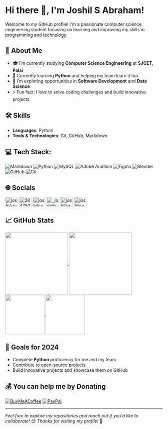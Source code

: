 # Hi there 👋, I'm Joshil S Abraham!

Welcome to my GitHub profile! I'm a passionate computer science engineering student focusing on learning and improving my skills in programming and technology.

## 🚀 About Me
- 🎓 I’m currently studying **Computer Science Engineering** at **SJCET, Palai**
- 🌱 Currently learning **Python** and helping my team learn it too
- 🤔 I’m exploring opportunities in **Software Development** and **Data Science**
- ⚡ Fun fact: I love to solve coding challenges and build innovative projects

## 🛠️ Skills
- **Languages**: Python
- **Tools & Technologies**: Git, GitHub, Markdown

## 💻 Tech Stack:
![Markdown](https://img.shields.io/badge/markdown-%23000000.svg?style=for-the-badge&logo=markdown&logoColor=white) ![Python](https://img.shields.io/badge/python-3670A0?style=for-the-badge&logo=python&logoColor=ffdd54) ![MySQL](https://img.shields.io/badge/mysql-4479A1.svg?style=for-the-badge&logo=mysql&logoColor=white) ![Adobe Audition](https://img.shields.io/badge/Adobe%20Audition-9999FF.svg?style=for-the-badge&logo=Adobe%20Audition&logoColor=white) ![Figma](https://img.shields.io/badge/figma-%23F24E1E.svg?style=for-the-badge&logo=figma&logoColor=white) ![Blender](https://img.shields.io/badge/blender-%23F5792A.svg?style=for-the-badge&logo=blender&logoColor=white) ![GitHub](https://img.shields.io/badge/github-%23121011.svg?style=for-the-badge&logo=github&logoColor=white) ![Git](https://img.shields.io/badge/git-%23F05033.svg?style=for-the-badge&logo=git&logoColor=white)

## 🌐 Socials
<p align="left">
<a href="https://linkedin.com/in/joshil-s-abraham" target="blank"><img align="center" src="https://raw.githubusercontent.com/rahuldkjain/github-profile-readme-generator/master/src/images/icons/Social/linked-in-alt.svg" alt="joshil-s-abraham" height="30" width="40" /></a>
<a href="https://stackoverflow.com/users/28479206/jxh" target="blank"><img align="center" src="https://raw.githubusercontent.com/rahuldkjain/github-profile-readme-generator/master/src/images/icons/Social/stack-overflow.svg" alt="28479206/jxh" height="30" width="40" /></a>
<a href="https://kaggle.com/joshilsabraham" target="blank"><img align="center" src="https://raw.githubusercontent.com/rahuldkjain/github-profile-readme-generator/master/src/images/icons/Social/kaggle.svg" alt="joshilsabraham" height="30" width="40" /></a>
<a href="https://instagram.com/_joshilsabraham" target="blank"><img align="center" src="https://raw.githubusercontent.com/rahuldkjain/github-profile-readme-generator/master/src/images/icons/Social/instagram.svg" alt="_joshilsabraham" height="30" width="40" /></a>
<a href="https://www.hackerrank.com/joshilsabraham06" target="blank"><img align="center" src="https://raw.githubusercontent.com/rahuldkjain/github-profile-readme-generator/master/src/images/icons/Social/hackerrank.svg" alt="joshilsabraham06" height="30" width="40" /></a>
<a href="https://www.leetcode.com/joshilsabraham" target="blank"><img align="center" src="https://raw.githubusercontent.com/rahuldkjain/github-profile-readme-generator/master/src/images/icons/Social/leet-code.svg" alt="joshilsabraham" height="30" width="40" /></a>
</p>

## 📈 GitHub Stats
<a href="https://github.com/mighty070jail/github-readme-stats">
  <img height=200 align="center" src="https://github-readme-stats.vercel.app/api?username=mighty070jail" />
</a>
<a href="https://github.com/mighty070jail/convoychat">
  <img height=200 align="center" src="https://github-readme-stats.vercel.app/api/top-langs?username=mighty070jail&layout=compact&langs_count=8&card_width=320" />
</a>

<a href="https://github.com/mighty070jail/30-Days-Of-Python">
  <img height=125 align="center" src="https://github-readme-stats.vercel.app/api/pin/?username=mighty070jail&repo=30-Days-Of-Python" />
</a>
<a href="https://github.com/mighty070jail/Python-Lab">
  <img height=125 align="center" src="https://github-readme-stats.vercel.app/api/pin/?username=mighty070jail&repo=Python-Lab" />
</a>



## 🌱 Goals for 2024
- Complete **Python** proficiency for me and my team
- Contribute to open-source projects
- Build innovative projects and showcase them on GitHub
  
## 💰 You can help me by Donating
[![BuyMeACoffee](https://img.shields.io/badge/Buy%20Me%20a%20Coffee-ffdd00?style=for-the-badge&logo=buy-me-a-coffee&logoColor=black)](https://buymeacoffee.com/joshilsabraham) 
[![PayPal](https://img.shields.io/badge/PayPal-00457C?style=for-the-badge&logo=paypal&logoColor=white)](https://paypal.me/@joshilsa) 

---

*Feel free to explore my repositories and reach out if you'd like to collaborate!* 😊
*Thanks for visiting my profile!* 🙌

<!--
**mighty070jail/mighty070jail** is a ✨ _special_ ✨ repository because its `README.md` (this file) appears on your GitHub profile.

Here are some ideas to get you started:

- 🔭 I’m currently working on ...
- 🌱 I’m currently learning ...
- 👯 I’m looking to collaborate on ...
- 🤔 I’m looking for help with ...
- 💬 Ask me about ...
- 📫 How to reach me: ...
- 😄 Pronouns: ...
- ⚡ Fun fact: ...
miscellaneous:
[![GitHub stats-Dark](https://github-readme-stats.vercel.app/api?username=mighty070jail&show_icons=true&theme=react#gh-dark-mode-only)](https://github.com/mighty070jail/github-readme-stats#gh-dark-mode-only)
[![Anurag's GitHub stats-Light](https://github-readme-stats.vercel.app/api?username=mighty070jail&show_icons=true&theme=swift#gh-light-mode-only)](https://github.com/mighty070jail/github-readme-stats#gh-light-mode-only)
[![LinkedIn](https://img.shields.io/badge/LinkedIn-blue?style=for-the-badge&logo=linkedin&logoColor=white)](https://www.linkedin.com/in/joshil-s-abraham/)
[![Instagram](https://img.shields.io/badge/Instagram-purple?style=for-the-badge&logo=instagram&logoColor=white)](https://instagram.com/_joshilsabraham)
[![Email](https://img.shields.io/badge/Email-red?style=for-the-badge&logo=gmail&logoColor=white)](mailto:joshilsabraham06@gmail.com)
[![Stack Overflow](https://img.shields.io/badge/-Stackoverflow-FE7A16?logo=stack-overflow&logoColor=white)](https://stackoverflow.com/users/28479206/jxh) 
[![X](https://img.shields.io/badge/X-black.svg?logo=X&logoColor=white)](https://x.com/@joshil_s) 
[![30-Days-Of-Python](https://github-readme-stats.vercel.app/api/pin/?username=mighty070jail&repo=30-Days-Of-Python)](https://github.com/mighty070jail/30-Days-Of-Python)
[![Python-Lab](https://github-readme-stats.vercel.app/api/pin/?username=mighty070jail&repo=Python-Lab)](https://github.com/mighty070jail/Python-Lab)
-->
